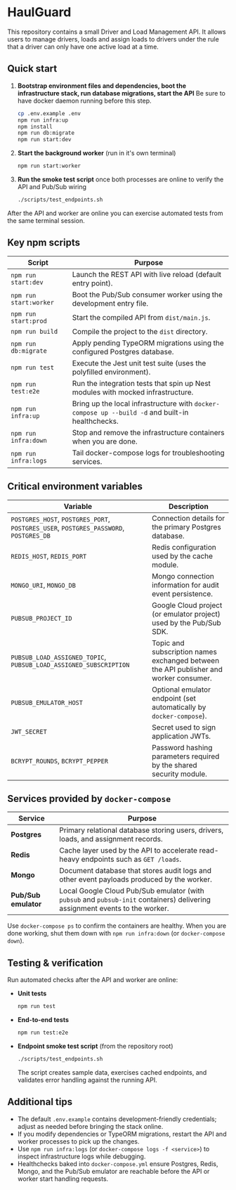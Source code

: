 # HaulGuard

This repository contains a small Driver and Load Management API. It allows users to manage drivers, loads and assign loads to drivers under the rule that a driver can only have one active load at a time.

## Quick start

1. **Bootstrap environment files and dependencies, boot the infrastructure stack, run database migrations, start the API**
  Be sure to have docker daemon running before this step.
   ```bash
   cp .env.example .env
   npm run infra:up
   npm install
   npm run db:migrate
   npm run start:dev
   ```
2. **Start the background worker** (run in it's own terminal)
   ```bash
   npm run start:worker
   ```
3. **Run the smoke test script** once both processes are online to verify the API and Pub/Sub wiring
   ```bash
   ./scripts/test_endpoints.sh
   ```

After the API and worker are online you can exercise automated tests from the same terminal session.

## Key npm scripts

| Script | Purpose |
| --- | --- |
| `npm run start:dev` | Launch the REST API with live reload (default entry point).
| `npm run start:worker` | Boot the Pub/Sub consumer worker using the development entry file.
| `npm run start:prod` | Start the compiled API from `dist/main.js`.
| `npm run build` | Compile the project to the `dist` directory.
| `npm run db:migrate` | Apply pending TypeORM migrations using the configured Postgres database.
| `npm run test` | Execute the Jest unit test suite (uses the polyfilled environment).
| `npm run test:e2e` | Run the integration tests that spin up Nest modules with mocked infrastructure.
| `npm run infra:up` | Bring up the local infrastructure with `docker-compose up --build -d` and built-in healthchecks.
| `npm run infra:down` | Stop and remove the infrastructure containers when you are done.
| `npm run infra:logs` | Tail docker-compose logs for troubleshooting services.

## Critical environment variables

| Variable | Description |
| --- | --- |
| `POSTGRES_HOST`, `POSTGRES_PORT`, `POSTGRES_USER`, `POSTGRES_PASSWORD`, `POSTGRES_DB` | Connection details for the primary Postgres database.
| `REDIS_HOST`, `REDIS_PORT` | Redis configuration used by the cache module.
| `MONGO_URI`, `MONGO_DB` | Mongo connection information for audit event persistence.
| `PUBSUB_PROJECT_ID` | Google Cloud project (or emulator project) used by the Pub/Sub SDK.
| `PUBSUB_LOAD_ASSIGNED_TOPIC`, `PUBSUB_LOAD_ASSIGNED_SUBSCRIPTION` | Topic and subscription names exchanged between the API publisher and worker consumer.
| `PUBSUB_EMULATOR_HOST` | Optional emulator endpoint (set automatically by `docker-compose`).
| `JWT_SECRET` | Secret used to sign application JWTs.
| `BCRYPT_ROUNDS`, `BCRYPT_PEPPER` | Password hashing parameters required by the shared security module.

## Services provided by `docker-compose`

| Service  | Purpose |
| --- | --- |
| **Postgres** | Primary relational database storing users, drivers, loads, and assignment records. |
| **Redis** | Cache layer used by the API to accelerate read-heavy endpoints such as `GET /loads`. |
| **Mongo** | Document database that stores audit logs and other event payloads produced by the worker. |
| **Pub/Sub emulator** | Local Google Cloud Pub/Sub emulator (with `pubsub` and `pubsub-init` containers) delivering assignment events to the worker. |

Use `docker-compose ps` to confirm the containers are healthy. When you are done working, shut them down with `npm run infra:down` (or `docker-compose down`).

## Testing & verification

Run automated checks after the API and worker are online:

* **Unit tests**
  ```bash
  npm run test
  ```
* **End-to-end tests**
  ```bash
  npm run test:e2e
  ```
* **Endpoint smoke test script** (from the repository root)
  ```bash
  ./scripts/test_endpoints.sh
  ```
  The script creates sample data, exercises cached endpoints, and validates error handling against the running API.

## Additional tips

* The default `.env.example` contains development-friendly credentials; adjust as needed before bringing the stack online.
* If you modify dependencies or TypeORM migrations, restart the API and worker processes to pick up the changes.
* Use `npm run infra:logs` (or `docker-compose logs -f <service>`) to inspect infrastructure logs while debugging.
* Healthchecks baked into `docker-compose.yml` ensure Postgres, Redis, Mongo, and the Pub/Sub emulator are reachable before the API or worker start handling requests.
